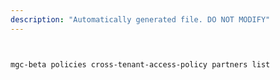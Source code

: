 ```yaml
---
description: "Automatically generated file. DO NOT MODIFY"
---
```


```bash


mgc-beta policies cross-tenant-access-policy partners list

```